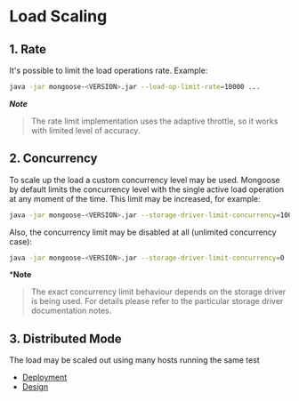# Load Scaling

## 1. Rate

It's possible to limit the load operations rate. Example:
```bash
java -jar mongoose-<VERSION>.jar --load-op-limit-rate=10000 ...
```

***Note***
> The rate limit implementation uses the adaptive throttle, so it works with limited level of accuracy.

## 2. Concurrency

To scale up the load a custom concurrency level may be used. Mongoose by default limits the concurrency level with the
single active load operation at any moment of the time. This limit may be increased, for example:
```bash
java -jar mongoose-<VERSION>.jar --storage-driver-limit-concurrency=10000 ...
```

Also, the concurrency limit may be disabled at all (unlimited concurrency case):
```bash
java -jar mongoose-<VERSION>.jar --storage-driver-limit-concurrency=0 ...
```

***Note**
> The exact concurrency limit behaviour depends on the storage driver is being used. For details please refer to the
> particular storage driver documentation notes.

## 3. Distributed Mode

The load may be scaled out using many hosts running the same test

* [Deployment](../../design/distributed_mode/README.md)
* [Design](../../deployment#distributed-mode)
